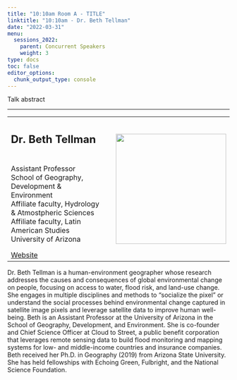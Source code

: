 ```yaml
---
title: "10:10am Room A - TITLE"
linktitle: "10:10am - Dr. Beth Tellman"
date: "2022-03-31"
menu:
  sessions_2022:
    parent: Concurrent Speakers
    weight: 3
type: docs
toc: false
editor_options:
  chunk_output_type: console
---
```


<p>Talk abstract</p>

<hr style="width: 100%; text-align: center; margin-left: 0;" />


<TABLE class="bio-table">
<TR>
<TD width=70%><h2>Dr. Beth Tellman</h2></TD>

<TD>
<TD ROWSPAN="4"><img style="float: right;" src="/img/beth-tellman.jpg" width="250" /></TD>
</TR>
<TR>
<TD ROWSPAN="3">
  <p>Assistant Professor<br>
  School of Geography, Development & Environment<br>
  Affiliate faculty, Hydrology & Atmostpheric Sciences <br>
  Affiliate faculty, Latin American Studies<br>
  University of Arizona</p>
  <i class="fa fa-link"></i> <a href="https://beth-tellman.github.io/" target="_blank" rel="noopener">Website</a><br>
</TD>
<TD>
</TD>
</TR>
<TR>
<TD>
</TD>
</TR>
</TABLE>
<p> Dr. Beth Tellman is a human-environment geographer whose research addresses the causes and consequences of global environmental change on people, focusing on access to water, flood risk, and land-use change. She engages in multiple disciplines and methods to “socialize the pixel” or understand the social processes behind environmental change captured in satellite image pixels and leverage satellite data to improve human well-being. Beth is an Assistant Professor at the University of Arizona in the School of Geography, Development, and Environment. She is co-founder and Chief Science Officer at Cloud to Street, a public benefit corporation that leverages remote sensing data to build flood monitoring and mapping systems for low- and middle-income countries and insurance companies. Beth received her Ph.D. in Geography (2019) from Arizona State University. She has held fellowships with Echoing Green, Fulbright, and the National Science Foundation.  </p>